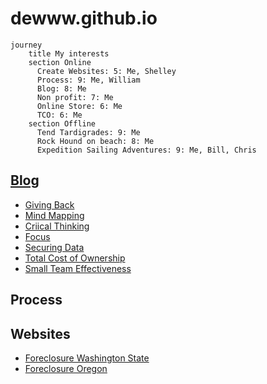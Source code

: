 # dewww.github.io

```mermaid
journey
    title My interests
    section Online
      Create Websites: 5: Me, Shelley
      Process: 9: Me, William
      Blog: 8: Me
      Non profit: 7: Me
      Online Store: 6: Me
      TCO: 6: Me
    section Offline
      Tend Tardigrades: 9: Me
      Rock Hound on beach: 8: Me
      Expedition Sailing Adventures: 9: Me, Bill, Chris
```
## [Blog](./blog/blogging.md)
- [Giving Back](./blog/givingBack.md)
- [Mind Mapping](./blog/mindMapping.md)
- [Criical Thinking](./blog/criticalThinking.md)
- [Focus](./blog/focus.md)
- [Securing Data](./blog/dataSecurity.md)
- [Total Cost of Ownership](./blog/totalCostofOwnership.md)
- [Small Team Effectiveness](./blog/smallTeamChallenges.md)

## Process

## Websites
- [Foreclosure Washington State](./foreclosure/Washington.md)
- [Foreclosure Oregon](./foreclosure/Oregon.md)
